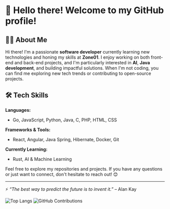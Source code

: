 # 👋 Hello there! Welcome to my GitHub profile!

## 👨‍💻 About Me

Hi there! I'm a passionate **software developer** currently learning new technologies and honing my skills at **Zone01**. I enjoy working on both front-end and back-end projects, and I'm particularly interested in **AI**, **Java development**, and building impactful solutions. When I'm not coding, you can find me exploring new tech trends or contributing to open-source projects. 

## 🛠️ Tech Skills

**Languages:**
- Go, JavaScript, Python, Java, C, PHP, HTML, CSS

**Frameworks & Tools:**
- React, Angular, Java Spring, Hibernate, Docker, Git

**Currently Learning:**
- Rust, AI & Machine Learning


Feel free to explore my repositories and projects. If you have any questions or just want to connect, don't hesitate to reach out! 😊

---

⚡ *“The best way to predict the future is to invent it.”* – Alan Kay

![Top Langs](https://github-readme-stats.vercel.app/api/top-langs/?username=FredericTischler&layout=compact&langs_count=6)
![GitHub Contributions](https://github-readme-streak-stats.herokuapp.com/?user=FredericTischler&theme=radical)
